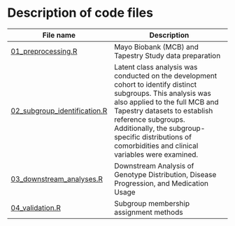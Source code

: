 # Description of code files

| File name                                                     | Description                                               |
|---------------------------------------------------------------|-----------------------------------------------------------|
| [01_preprocessing.R](https://github.com/tpriya14/MASLD_Subgroups/blob/main/codes/preprocessing.R)                  | Mayo Biobank (MCB) and Tapestry Study data preparation                                      |
| [02_subgroup_identification.R](https://github.com/tpriya14/MASLD_Subgroups/blob/main/codes/lca_subgroup_identification.R)             | Latent class analysis was conducted on the development cohort to identify distinct subgroups. This analysis was also applied to the full MCB and Tapestry datasets to establish reference subgroups. Additionally, the subgroup-specific distributions of comorbidities and clinical variables were examined.          
| [03_downstream_analyses.R](https://github.com/tpriya14/MASLD_Subgroups/blob/main/codes/downstream_analyses.R)                | Downstream Analysis of Genotype Distribution, Disease Progression, and Medication Usage                      |
| [04_validation.R](https://github.com/tpriya14/MASLD_Subgroups/blob/main/codes/validation.R)        | Subgroup membership assignment methods                       |
